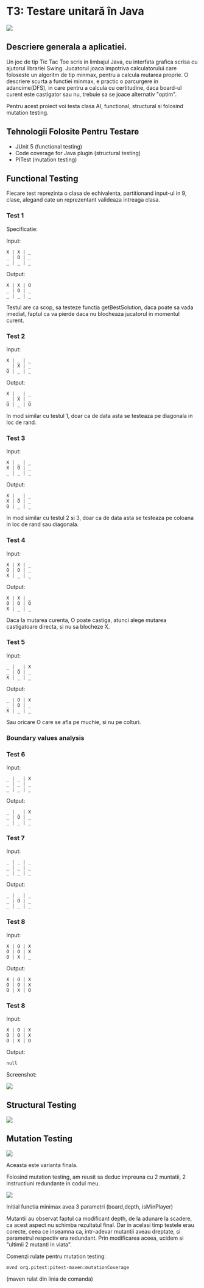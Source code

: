 # T3: Testare unitară în Java

![](screenshots/game.png)

## Descriere generala a aplicatiei.

Un joc de tip Tic Tac Toe scris in limbajul Java,
cu interfata grafica scrisa cu ajutorul librariei
Swing.
Jucatorul joaca impotriva calculatorului care foloseste un algoritm de tip minmax,
pentru a calcula mutarea proprie.
O descriere scurta a functiei minmax, e practic o parcurgere in adancime(DFS), in care 
pentru a calcula cu certitudine, daca board-ul curent este castigator sau nu,
trebuie sa se joace alternativ "optim".

Pentru acest proiect voi testa clasa AI, functional, structural si folosind mutation testing.

## Tehnologii Folosite Pentru Testare

- JUnit 5 (functional testing)
- Code coverage for Java plugin (structural testing)
- PITest (mutation testing)

## Functional Testing

Fiecare test reprezinta o clasa de echivalenta, partitionand input-ul in 9, clase,
alegand cate un reprezentant valideaza intreaga clasa.

### Test 1

Specificatie: 

Input:
```
X | X | _
_ | O | _
_ | _ | _
```
Output:
```
X | X | O
_ | O | _
_ | _ | _

```

Testul are ca scop, sa testeze functia getBestSolution, daca poate
sa vada imediat, faptul ca va pierde daca nu blocheaza jucatorul in momentul curent.


### Test 2

Input:

```
X | _ | _
_ | X | _
O | _ | _
```

Output:

```
X | _ | _
_ | X | _
O | _ | O
```

In mod similar cu testul 1, doar ca de data asta se testeaza pe diagonala in loc de rand.

### Test 3

Input:

```
X | _ | _
X | O | _
_ | _ | _
```

Output:

```
X | _ | _
X | O | _
O | _ | _
```

In mod similar cu testul 2 si 3, doar ca de data asta se testeaza pe coloana in loc de rand sau diagonala.

### Test 4

Input:

```
X | X | _
O | O | _
X | _ | _
```

Output:
```
X | X | _
O | O | O
X | _ | _
```

Daca la mutarea curenta, O poate castiga, atunci alege mutarea castigatoare directa, si nu
sa blocheze X.

### Test 5

Input:

```
_ | _ | X
_ | O | _
X | _ | _
```

Output:
```
_ | O | X
_ | O | _
X | _ | _
```

Sau oricare O care se afla pe muchie, si nu pe colturi.

### Boundary values analysis

### Test 6

Input:

```
_ | _ | X
_ | _ | _
_ | _ | _
```

Output:
```
_ | _ | X
_ | O | _
_ | _ | _
```

### Test 7

Input:

```
_ | _ | _
_ | _ | _
_ | _ | _
```

Output:
```
_ | _ | _
_ | O | _
_ | _ | _
```

### Test 8

Input:

```
X | O | X
O | O | X
O | X | _
```

Output:
```
X | O | X
O | O | X
O | X | O
```

### Test 8

Input:

```
X | O | X
O | O | X
O | X | O
```

Output:
```
null
```

Screenshot:

![](screenshots/testare_functionala.png)

## Structural Testing

![](screenshots/testare_structurala.png)

## Mutation Testing

![](screenshots/mutation_testing.png)

Aceasta este varianta finala.

Folosind mutation testing, am reusit sa deduc impreuna
cu 2 muntatii, 2 instructiuni redundante in codul meu.

![](screenshots/mutation_testing_found_redundant_code.png)

Initial functia minimax avea 3 parametri (board,depth, isMinPlayer)

Mutantii au observat faptul ca modificant depth, de la adunare la scadere,
ca acest aspect nu schimba rezultatul final.
Dar in acelasi timp testele erau corecte, ceea ce inseamna ca,
intr-adevar mutantii aveau dreptate, si parametrul respectiv era redundant.
Prin modificarea aceea, ucidem si "ultimii 2 mutanti in viata".

Comenzi rulate pentru mutation testing:

```
mvnd org.pitest:pitest-maven:mutationCoverage
```
(maven rulat din linia de comanda)

